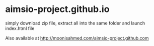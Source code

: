 # aimsio-project.github.io

simply download zip file, extract all into the same folder and launch index.html file

Also available at http://moonisahmed.com/aimsio-project.github.com 

